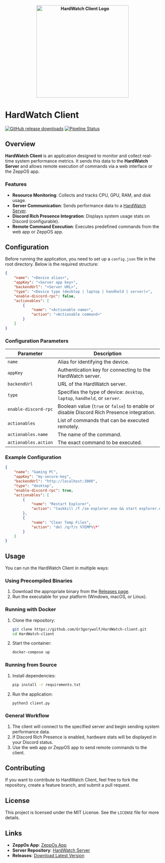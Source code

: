 
<h4 style="text-align:center">
<img src="https://gr3gorywolf.github.io/HardWatch-server/assets/img/icon.png" height="300" width="300" alt="HardWatch Client Logo" />
</h4>

# HardWatch Client

[![GitHub release downloads](https://img.shields.io/github/downloads/Gr3gorywolf/HardWatch-client/latest/total?label=Total%20Downloads)](https://github.com/Gr3gorywolf/HardWatch-client/releases/latest)
[![Pipeline Status](https://img.shields.io/github/actions/workflow/status/Gr3gorywolf/HardWatch-client/dev.yml?label=Pipeline%20Status)](https://github.com/Gr3gorywolf/HardWatch-client/actions)

## Overview

**HardWatch Client** is an application designed to monitor and collect real-time system performance metrics. It sends this data to the **HardWatch Server** and allows remote execution of commands via a web interface or the ZeppOS app.

### Features

- **Resource Monitoring**: Collects and tracks CPU, GPU, RAM, and disk usage.
- **Server Communication**: Sends performance data to a [HardWatch Server](https://github.com/Gr3gorywolf/HardWatch-server).
- **Discord Rich Presence Integration**: Displays system usage stats on Discord (configurable).
- **Remote Command Execution**: Executes predefined commands from the web app or ZeppOS app.


## Configuration

Before running the application, you need to set up a `config.json` file in the root directory. Below is the required structure:

```json
{
    "name": "<Device alias>",
    "appKey": "<Server app key>",
    "backendUrl": "<Server URL>",
    "type": "<Device type (desktop | laptop | handheld | server)>",
    "enable-discord-rpc": false,
    "actionables": [
        {
            "name": "<Actionable name>",
            "action": "<Actionable command>"
        }
    ]
}
```

### Configuration Parameters

| Parameter            | Description |
|----------------------|-------------|
| `name`              | Alias for identifying the device. |
| `appKey`            | Authentication key for connecting to the HardWatch server. |
| `backendUrl`        | URL of the HardWatch server. |
| `type`              | Specifies the type of device: `desktop`, `laptop`, `handheld`, or `server`. |
| `enable-discord-rpc`| Boolean value (`true` or `false`) to enable or disable Discord Rich Presence integration. |
| `actionables`       | List of commands that can be executed remotely. |
| `actionables.name`  | The name of the command. |
| `actionables.action`| The exact command to be executed. |

### Example Configuration

```json
{
    "name": "Gaming PC",
    "appKey": "my-secure-key",
    "backendUrl": "http://localhost:3000",
    "type": "desktop",
    "enable-discord-rpc": true,
    "actionables": [
        {
            "name": "Restart Explorer",
            "action": "taskkill /f /im explorer.exe && start explorer.exe"
        },
        {
            "name": "Clear Temp Files",
            "action": "del /q/f/s %TEMP%\*"
        }
    ]
}
```

## Usage

You can run the HardWatch Client in multiple ways:

### Using Precompiled Binaries
1. Download the appropriate binary from the [Releases page](https://github.com/Gr3gorywolf/HardWatch-client/releases/latest).
2. Run the executable for your platform (Windows, macOS, or Linux).

### Running with Docker
1. Clone the repository:
   ```sh
   git clone https://github.com/Gr3gorywolf/HardWatch-client.git
   cd HardWatch-client
   ```
2. Start the container:
   ```sh
   docker-compose up
   ```

### Running from Source
1. Install dependencies:
   ```sh
   pip install -r requirements.txt
   ```
2. Run the application:
   ```sh
   python3 client.py
   ```

### General Workflow
1. The client will connect to the specified server and begin sending system performance data.
2. If Discord Rich Presence is enabled, hardware stats will be displayed in your Discord status.
3. Use the web app or ZeppOS app to send remote commands to the client.

## Contributing

If you want to contribute to HardWatch Client, feel free to fork the repository, create a feature branch, and submit a pull request.

## License

This project is licensed under the MIT License. See the `LICENSE` file for more details.

## Links

- **ZeppOs App**: [ZeppOs App](https://github.com/Gr3gorywolf/HardWatch-ZeppOs)
- **Server Repository**: [HardWatch Server](https://github.com/Gr3gorywolf/HardWatch-server)
- **Releases**: [Download Latest Version](https://github.com/Gr3gorywolf/HardWatch-client/releases/latest)

